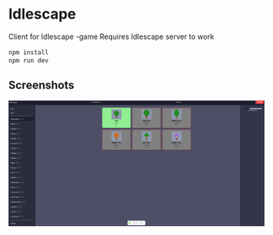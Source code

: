 # Idlescape

Client for Idlescape -game
Requires Idlescape server to work

```
npm install
npm run dev
```

## Screenshots

![Woodcutting](/screenshots/idlescape_woodcutting.png)